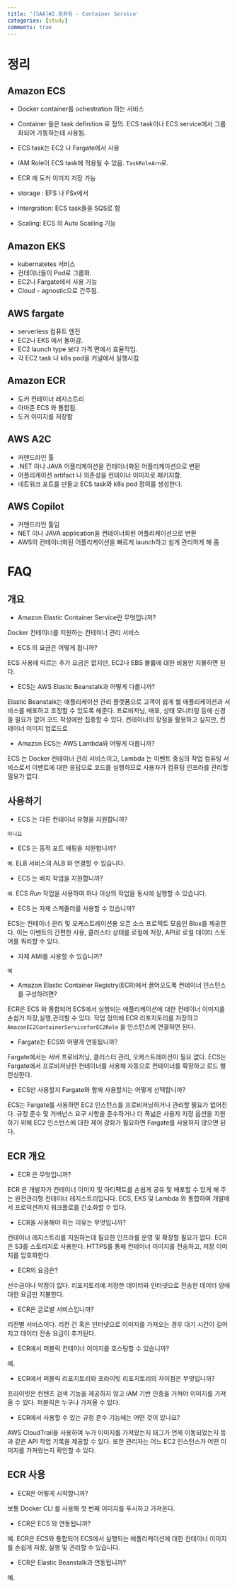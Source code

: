 ```yaml
---
title: '[SAA]#2.컴퓨팅 - Container Service'
categories: [study]
comments: true
---
```


# 정리

## Amazon ECS

* Docker container를 ochestration 하는 서비스

* Container 들은 task definition 로 정의. ECS task이나 ECS service에서 그룹화되어 가동하는데 사용됨.
* ECS task는 EC2 나 Fargate에서 사용
* IAM Role이 ECS task에 적용될 수 있음. `TaskRoleArn`로.
* ECR 에 도커 이미지 저장 가능

* storage :  EFS 나 FSx에서
* Intergration: ECS task들을 SQS로 함
* Scaling: ECS 의 Auto Scailing 기능


## Amazon EKS

* kubernatetes 서비스
* 컨테이너들이 Pod로 그룹화.
* EC2나 Fargate에서 사용 가능
* Cloud - agnostic으로 간주됨.

## AWS fargate

* serverless 컴퓨트 엔진
* EC2나 EKS 에서 돌아감.
* EC2 launch type 보다 가격 면에서 효율적임.
* 각 EC2 task 나 k8s pod을 커널에서 실행시킴

## Amazon ECR
* 도커 컨테이너 레지스트리
* 아마존 ECS 와 통합됨.
* 도커 이미지를 저장함

## AWS A2C
* 커맨드라인 툴
* .NET 이나 JAVA 어플리케이션을 컨테이너화된 어플리케이션으로 변환
* 어플리케이션 artifact 나 의존성을 컨테이너 이미지로 패키지함.
* 네트워크 포트를 만들고 ECS task와 k8s pod 정의를 생성한다.

## AWS Copilot
* 커맨드라인 툴임
* NET 이나 JAVA application을 컨테이너화된 어플리케이션으로 변환
* AWS의 컨테이너화된 어플리케이션을 빠르게 launch하고 쉽게 관리하게 해 줌

# FAQ

## 개요

* Amazon Elastic Container Service란 무엇입니까?

Docker 컨테이너를 지원하는 컨테이너 관리 서비스

* ECS 의 요금은 어떻게 됩니까?

ECS 사용에 따르는 추가 요금은 없지만, EC2나 EBS 볼륨에 대한 비용만 지불하면 된다.

* ECS는 AWS Elastic Beanstalk과 어떻게 다릅니까? 

Elastic Beanstalk는 애플리케이션 관리 플랫폼으로 고객이 쉽게 웹 애플리케이션과 서비스를 배포하고 조정할 수 있도록 해준다. 프로비저닝, 배포, 상태 모니터링 등에 신경 쓸 필요가 없어 코드 작성에만 집중할 수 있다. 컨테이너의 장점을 활용하고 싶지만, 컨테이너 이미지 업로드로 

* Amazon ECS는 AWS Lambda와 어떻게 다릅니까?

ECS 는 Docker 컨테이너 관리 서비스이고, Lambda 는 이벤트 중심의 작업 컴퓨팅 서비스로서 이벤트에 대한 응답으로 코드를 실행하므로 사용자가 컴퓨팅 인프라를 관리할 필요가 없다.

## 사용하기

* ECS 는 다른 컨테이너 유형을 지원합니까?

`아니요`

* ECS 는 동적 포트 매핑을 지원합니까?

`예`. ELB 서비스의 ALB 와 연결할 수 있습니다.

* ECS 는 배치 작업을 지원합니까?

`예`. ECS *Run* 작업을 사용하여 하나 이상의 작업을 동시에 실행할 수 있습니다.

* ECS 는 자체 스케줄러를 사용할 수 있습니까?

ECS는 컨테이너 관리 및 오케스트레이션용 오픈 소스 프로젝트 모음인 Blox를 제공한다. 이는 이벤트의 간편한 사용, 클러스터 상태를 로컬에 저장, API로 로컬 데이터 스토어를 쿼리할 수 있다.

* 자체 AMI를 사용할 수 있습니까?

`예`

* Amazon Elastic Container Registry(ECR)에서 끌어오도록 컨테이너 인스턴스를 구성하려면?

ECR은 ECS 와 통합되어 ECS에서 실행되는 애플리케이션에 대한 컨테이너 이미지를 손쉽거 저장,실행,관리할 수 있다. 작업 정의에 ECR 리포지토리를 저장하고 `AmazonEC2ContainerServiceforEC2Role` 을 인스턴스에 연결하면 된다.

* Fargate는 ECS와 어떻게 연동됩니까?

Fargate에서는 서버 프로비저닝, 클러스터 관리, 오케스트레이션이 필요 없다. ECS는 Fargate에서 프로비저닝한 컨테이너를 사용해 자동으로 컨테이너를 확장하고 로드 밸런싱한다.

* ECS만 사용할지 Fargate와 함께 사용할지는 어떻게 선택합니까?

ECS는 Fargate를 사용하면 EC2 인스턴스를 프로비저닝하거나 관리할 필요가 없어진다. 규정 준수 및 거버넌스 요구 사항을 준수하거나 더 폭넓은 사용자 지정 옵션을 지원하기 위해 EC2 인스턴스에 대한 제어 강화가 필요하면 Fargate를 사용하지 않으면 된다.

## ECR 개요

* ECR 은 무엇입니까?

ECR 은 개발자가 컨테이너 이미지 및 아티팩트를 손쉽게 공유 및 배포할 수 있게 해 주는 완전관리형 컨테이너 레지스트리입니다.
ECS, EKS 및 Lambda 와 통합하여 개발에서 프로덕션까지 워크플로를 간소화할 수 있다.

* ECR을 사용해야 하는 이유는 무엇입니까?

컨테이너 레지스트리를 지원하는데 필요한 인프라를 운영 및 확장할 필요가 없다. ECR 은 S3를 스토리지로 사용한다. HTTPS를 통해 컨테이너 이미지를 전송하고, 저장 이미지를 암호화한다.

* ECR의 요금은?

선수금이나 약정이 없다. 리포지토리에 저장한 데이터와 인터넷으로 전송한 데이터 양에 대한 요금만 지불한다.

* ECR은 글로벌 서비스입니까?

리전별 서비스이다. 리전 간 혹은 인터넷으로 이미지를 가져오는 경우 대기 시간이 길어지고 데이터 전송 요금이 추가된다.

* ECR에서 퍼블릭 컨테이너 이미지를 호스팅할 수 있습니까?

예. 

* ECR에서 퍼블릭 리포지토리와 프라이빗 리포지토리의 차이점은 무엇입니까?

프라이빗은 컨텐츠 검색 기능을 제공하지 않고 IAM 기반 인증을 거쳐야 이미지를 가져올 수 있다. 퍼블릭은 누구나 가져올 수 있다.

* ECR에서 사용할 수 있는 규정 준수 기능에는 어떤 것이 있나요?

AWS CloudTrail을 사용하여 누가 이미지를 가져왔는지 태그가 언제 이동되었는지 등과 같은 API 작업 기록을 제공할 수 있다. 또한 관리자는 어느 EC2 인스턴스가 어떤 이미지를 가져왔는지 확인할 수 있다.

## ECR 사용 

* ECR은 어떻게 시작합니까?

보통 Docker CLI 를 사용해 첫 번째 이미지를 푸시하고 가져온다.

* ECR은 ECS 와 연동됩니까?

예. ECR은 ECS와 통합되어 ECS에서 실행되는 애플리케이션에 대한 컨테이너 이미지를 손쉽게 저장, 실행 및 관리할 수 있습니다.

* ECR은 Elastic Beanstalk과 연동됩니까?

예.


